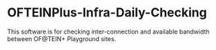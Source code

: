 # OFTEINPlus-Infra-Daily-Checking

This software is for checking inter-connection and available bandwidth between OF@TEIN+ Playground sites.
